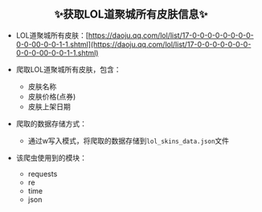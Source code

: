 ## <center>✨获取LOL道聚城所有皮肤信息✨</center>
 - LOL道聚城所有皮肤：[https://daoju.qq.com/lol/list/17-0-0-0-0-0-0-0-0-0-0-00-0-0-1-1.shtml](https://daoju.qq.com/lol/list/17-0-0-0-0-0-0-0-0-0-0-00-0-0-1-1.shtml)

 - 爬取LOL道聚城所有皮肤，包含：
    - 皮肤名称
    - 皮肤价格(点券)
    - 皮肤上架日期
 - 爬取的数据存储方式：
    - 通过w写入模式，将爬取的数据存储到`lol_skins_data.json`文件
 - 该爬虫使用到的模块：
	 - requests
	 - re
	 - time
	 - json